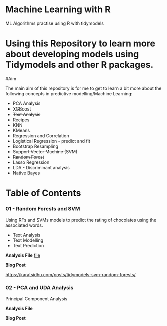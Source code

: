 # Machine Learning with R

ML Algorithms practise using R with tidymodels

# Using this Repository to learn more about developing models using Tidymodels and other R packages.

#Aim

The main aim of this repository is for me to get to learn a bit more about the following concepts in predictive modelling/Machine Learning:

- PCA Analysis
- XGBoost
- ~~Text Analysis~~
- ~~Recipes~~
- KNN
- KMeans
- Regression and Correlation
- Logistical Regression - predict and fit
- Bootstrap Resampling
- ~~Support Vector Machine (SVM)~~
- ~~Random Forest~~
- Lasso Regression
- LDA - Discriminant analysis
- Native Bayes

# Table of Contents

### 01 - Random Forests and SVM

Using RFs and SVMs models to predict the rating of chocolates using the associated words.

- Text Analysis
- Text Modelling
- Text Prediction

**Analysis File**
[file](01_ChocolateRatings/chocolates.html)

**Blog Post**

https://karatsidhu.com/posts/tidymodels-svm-random-forests/

### 02 - PCA and UDA Analysis

Principal Component Analysis

**Analysis File**

**Blog Post**
